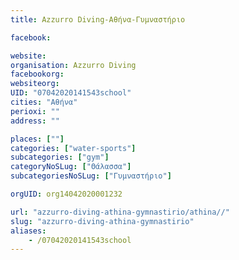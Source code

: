 ```yaml
---
title: Azzurro Diving-Αθήνα-Γυμναστήριο

facebook:

website:
organisation: Azzurro Diving
facebookorg:
websiteorg:
UID: "07042020141543school"
cities: "Αθήνα"
perioxi: ""
address: ""

places: [""]
categories: ["water-sports"]
subcategories: ["gym"]
categoryNoSLug: ["Θάλασσα"]
subcategoriesNoSLug: ["Γυμναστήριο"]

orgUID: org14042020001232

url: "azzurro-diving-athina-gymnastirio/athina//"
slug: "azzurro-diving-athina-gymnastirio"
aliases:
    - /07042020141543school
---
```





